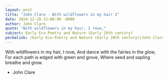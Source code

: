 ```yaml
---
layout: post
title: "John Clare - With wildflowers in my hair I"
date: 2024-12-28 12:00:00 -0000
author: John Clare
quote: "With wildflowers in my hair, I rove,"
subject: Early Eco-Poetry and Nature (Early 20th century)
permalink: /Early Eco-Poetry and Nature (Early 20th century)/John Clare/John Clare - With wildflowers in my hair I
---
```


With wildflowers in my hair, I rove,
And dance with the fairies in the glow,
For each path is edged with green and grove,
Where seed and sapling breathe and grow.

- John Clare
